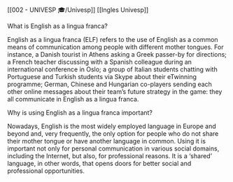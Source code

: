 [[002 - UNIVESP 🎓/Univesp]]
[[Ingles Univesp]]

           

What is English as a lingua franca?

English as a lingua franca (ELF) refers to the use of English as a common means of communication among people with different mother tongues. For instance, a Danish tourist in Athens asking a Greek passer-by for directions; a French teacher discussing with a Spanish colleague during an international conference in Oslo; a group of Italian students chatting with Portuguese and Turkish students via Skype about their eTwinning programme; German, Chinese and Hungarian co-players sending each other online messages about their team’s future strategy in the game: they all communicate in English as a lingua franca.

Why is using English as a lingua franca important?

Nowadays, English is the most widely employed language in Europe and beyond and, very frequently, the only option for people who do not share their mother tongue or have another language in common. Using it is important not only for personal communication in various social domains, including the Internet, but also, for professional reasons. It is a ‘shared’ language, in other words, that opens doors for better social and professional opportunities.